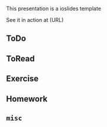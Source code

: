 This presentation is a ioslides template

See it in action at (URL)

## ToDo

## ToRead

## Exercise

## Homework

## `misc`


